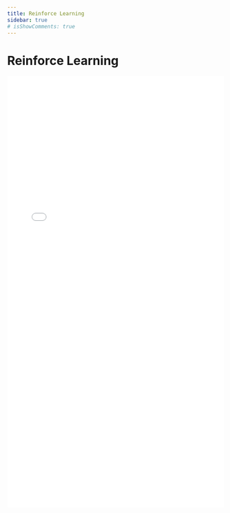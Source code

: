 ```yaml
---
title: Reinforce Learning
sidebar: true
# isShowComments: true
---
```

# Reinforce Learning
<ClientOnly>
<title-pv/>
</ClientOnly>

<embed src="/pdf/16-ReinforceLearning.pdf" type="application/pdf" width="100%" height="1000px" />

<!-- Reinforcement Learning (RL) revolves around the idea of learning optimal actions in an environment by interacting with it. The goal is to maximize cumulative rewards over time. Mathematically, RL is often described using the following components and formulas:

### 1. **Markov Decision Process (MDP)**

An RL problem can be modeled as a Markov Decision Process (MDP), represented by the tuple $ \langle S, A, P, R, \gamma \rangle $:

- $ S $: Set of states
- $ A $: Set of actions
- $ P(s' | s, a) $: Transition probability from state $ s $ to $ s' $ given action $ a $
- $ R(s, a) $: Reward received when taking action $ a $ in state $ s $
- $ \gamma $: Discount factor, where $ 0 \leq \gamma \leq 1 $

### 2. **Policy $ \pi $**

A policy $ \pi(a|s) $ defines the probability of taking action $ a $ in state $ s $.

### 3. **Return $ G_t $**

The return $ G_t $ is the total accumulated reward from time $ t $, and is defined as:
$$
G_t = R_{t+1} + \gamma R_{t+2} + \gamma^2 R_{t+3} + \dots = \sum_{k=0}^{\infty} \gamma^k R_{t+k+1}
$$

### 4. **Value Function $ V^\pi(s) $**

The value function represents the expected return starting from state $ s $ and following policy $ \pi $:
$$
V^\pi(s) = \mathbb{E}^\pi \left[ G_t | s_t = s \right] = \mathbb{E}^\pi \left[ \sum_{k=0}^{\infty} \gamma^k R_{t+k+1} | s_t = s \right]
$$

### 5. **Action-Value Function $ Q^\pi(s, a) $**

The action-value function gives the expected return when taking action $ a $ in state $ s $ under policy $ \pi $:
$$
Q^\pi(s, a) = \mathbb{E}^\pi \left[ G_t | s_t = s, a_t = a \right]
$$

### 6. **Bellman Equation for $ V^\pi(s) $**

The Bellman equation expresses the recursive relationship of the value function:
$$
V^\pi(s) = \sum_{a} \pi(a|s) \sum_{s'} P(s'|s,a) \left[ R(s,a) + \gamma V^\pi(s') \right]
$$

### 7. **Optimal Policy $ \pi^* $**

The goal in RL is to find the optimal policy $ \pi^* $ that maximizes the expected return. The optimal value function satisfies:
$$
V^*(s) = \max_a Q^*(s, a)
$$

### Example: Cart-Pole Balancing Problem

The Cart-Pole is a classic RL example where an agent needs to balance a pole on a cart by applying forces (actions) to move the cart left or right. The goal is to keep the pole upright for as long as possible.

- **State (S)**: The current position and velocity of the cart, and the angle and angular velocity of the pole.
- **Actions (A)**: Apply force to move the cart left or right.
- **Rewards (R)**: +1 for every time step the pole remains upright, and 0 if the pole falls over.
- **Policy $ \pi $**: A strategy that maps states (cart and pole's conditions) to actions (which direction to move the cart).

The agent learns through trial and error by interacting with the environment, adjusting its policy to maximize the total accumulated reward over time. This can be done using various algorithms like Q-learning or policy gradient methods.

In summary, Reinforcement Learning is about finding the optimal policy $ \pi^* $ to maximize long-term rewards through the use of value functions and iterative updates based on the environment's feedback. -->
<ClientOnly>
  <leave/>
</ClientOnly/>